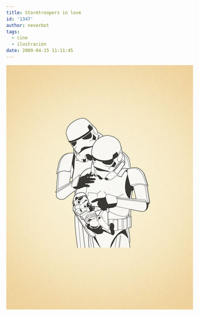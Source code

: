 ```yaml
---
title: Stormtroopers in love
id: '1347'
author: neverbot
tags:
  - cine
  - ilustración
date: 2009-04-15 11:11:45
---
```


![Stormtroopers in love](./stormtroopers-in-love/stormtroopers-in-love.jpg "Stormtroopers in love")
